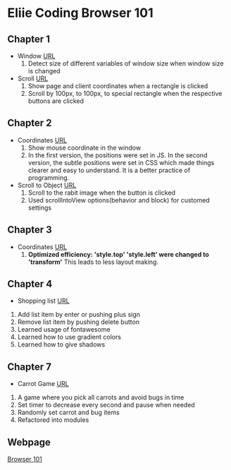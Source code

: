 # Eliie Coding Browser 101

## Chapter 1
- Window [URL](https://yjclarelee.github.io/browser101/chapter01/window/index.html)
  1) Detect size of different variables of window size when window size is changed
- Scroll [URL](https://yjclarelee.github.io/browser101/chapter01/x_y_coordinate/index.html)
  1) Show page and client coordinates when a rectangle is clicked</br>
  2) Scroll by 100px, to 100px, to special rectangle when the respective buttons are clicked

## Chapter 2
- Coordinates [URL](https://yjclarelee.github.io/browser101/chapter02/coordinates_ellie/index.html)
  1) Show mouse coordinate in the window
  2) In the first version, the positions were set in JS. In the second version, the subtle positions were set in CSS which made things clearer and easy to understand. It is a better practice of programming.
- Scroll to Object [URL](https://yjclarelee.github.io/browser101/chapter02/rabbits/index.html)
  1) Scroll to the rabit image when the button is clicked
  2) Used scrollIntoView options(behavior and block) for customed settings

## Chapter 3
- Coordinates [URL](https://yjclarelee.github.io/browser101/chapter02/coordinates_ellie/index.html)
  1) **Optimized efficiency: 'style.top' 'style.left' were changed to 'transform'** This leads to less layout making.

## Chapter 4
- Shopping list [URL](https://yjclarelee.github.io/browser101/chapter04/shopping_app/index.html)
 1) Add list item by enter or pushing plus sign
 2) Remove list item by pushing delete button
 3) Learned usage of fontawesome
 4) Learned how to use gradient colors
 5) Learned how to give shadows
 
## Chapter 7
- Carrot Game [URL](https://yjclarelee.github.io/browser101/chapter07/carrot/index.html)
 1) A game where you pick all carrots and avoid bugs in time
 2) Set timer to decrease every second and pause when needed
 3) Randomly set carrot and bug items
 4) Refactored into modules

## Webpage
[Browser 101](https://academy.dream-coding.com/courses/browser101)
